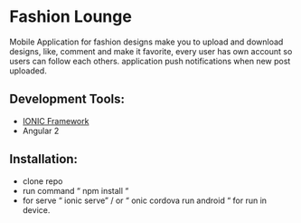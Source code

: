 ﻿# Fashion Lounge

Mobile Application for fashion designs make you to upload and download designs, like, comment and make it favorite, every user has own account so users can follow each others.
application push notifications when new post uploaded.

## Development Tools:
- [IONIC Framework](https://ionicframework.com)
- Angular 2 

## Installation:
- clone repo
- run command “ npm install “
- for serve “ ionic serve” / or “ onic cordova run android “ for run in device.

